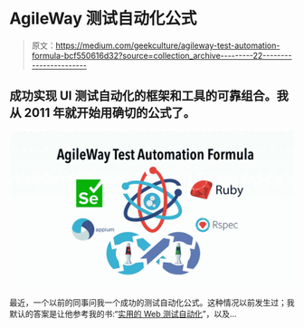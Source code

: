# AgileWay 测试自动化公式

> 原文：<https://medium.com/geekculture/agileway-test-automation-formula-bcf550616d32?source=collection_archive---------22----------------------->

## 成功实现 UI 测试自动化的框架和工具的可靠组合。我从 2011 年就开始用确切的公式了。

![](img/76e8e77bbc5bd5cc5ea01dafe3a7ace4.png)

最近，一个以前的同事问我一个成功的测试自动化公式。这种情况以前发生过；我默认的答案是让他参考我的书:“[实用的 Web 测试自动化](https://leanpub.com/practical-web-test-automation)”，以及…
